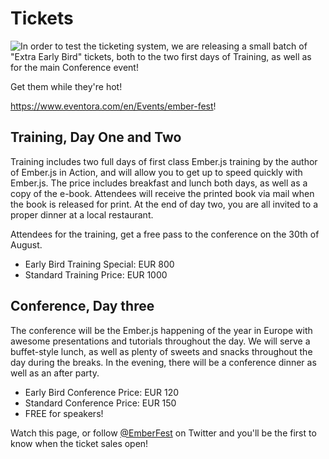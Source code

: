 Tickets
=======

<img src="/img/ticket.png" style="float: left" />In order to test the ticketing system, we are releasing a small batch of "Extra Early Bird" tickets, both to the two first days of Training, as well as for the main Conference event!

Get them while they're hot!

<a href="https://www.eventora.com/en/Events/ember-fest">https://www.eventora.com/en/Events/ember-fest</a>!

Training, Day One and Two
-------------------------
Training includes two full days of first class Ember.js training by the author of Ember.js in Action, and will allow you to get up to speed quickly with Ember.js. The price includes breakfast and lunch both days, as well as a copy of the e-book. Attendees will receive the printed book via mail when the book is released for print. At the end of day two, you are all invited to a proper dinner at a local restaurant. 

Attendees for the training, get a free pass to the conference on the 30th of August. 

 - Early Bird Training Special: EUR 800
 - Standard Training Price: EUR 1000

Conference, Day three
----------------------
The conference will be the Ember.js happening of the year in Europe with awesome presentations and tutorials throughout the day. We will serve a buffet-style lunch, as well as plenty of sweets and snacks throughout the day during the breaks. In the evening, there will be a conference dinner as well as an after party. 

 - Early Bird Conference Price: EUR 120
 - Standard Conference Price: EUR 150
 - FREE for speakers!

Watch this page, or follow <a href="https://twitter.com/EmberFest">@EmberFest</a> on Twitter and you'll be the first to know when the ticket sales open! 